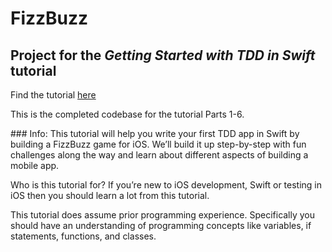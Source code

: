# FizzBuzz
## Project for the *Getting Started with TDD in Swift* tutorial

Find the tutorial [here](https://medium.com/@ynzc/getting-started-with-tdd-in-swift-2fab3e07204b)

This is the completed codebase for the tutorial Parts 1-6.

### Info:
This tutorial will help you write your first TDD app in Swift by building a FizzBuzz game for iOS. We’ll build it up step-by-step with fun challenges along the way and learn about different aspects of building a mobile app.

Who is this tutorial for?
If you’re new to iOS development, Swift or testing in iOS then you should learn a lot from this tutorial.

This tutorial does assume prior programming experience. Specifically you should have an understanding of programming concepts like variables, if statements, functions, and classes.
